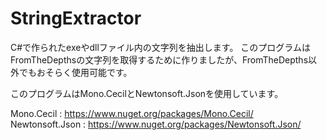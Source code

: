 # StringExtractor

C#で作られたexeやdllファイル内の文字列を抽出します。
このプログラムはFromTheDepthsの文字列を取得するために作りましたが、FromTheDepths以外でもおそらく使用可能です。



このプログラムはMono.CecilとNewtonsoft.Jsonを使用しています。

Mono.Cecil : https://www.nuget.org/packages/Mono.Cecil/
Newtonsoft.Json : https://www.nuget.org/packages/Newtonsoft.Json/
